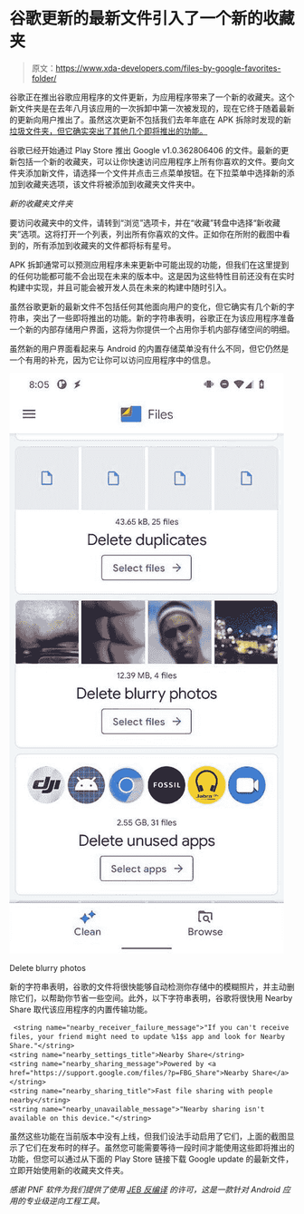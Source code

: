 # 谷歌更新的最新文件引入了一个新的收藏夹

> 原文：<https://www.xda-developers.com/files-by-google-favorites-folder/>

谷歌正在推出谷歌应用程序的文件更新，为应用程序带来了一个新的收藏夹。这个新文件夹是在去年八月该应用的一次拆卸中第一次被发现的，现在它终于随着最新的更新向用户推出了。虽然这次更新不包括我们去年年底在 APK 拆除时发现的新[垃圾文件夹，但它确实突出了其他几个即将推出的功能。](https://www.xda-developers.com/files-by-google-1-0-345-prepares-trash-folder-restoring-deleted-files/)

谷歌已经开始通过 Play Store 推出 Google v1.0.362806406 的文件。最新的更新包括一个新的收藏夹，可以让你快速访问应用程序上所有你喜欢的文件。要向文件夹添加新文件，请选择一个文件并点击三点菜单按钮。在下拉菜单中选择新的添加到收藏夹选项，该文件将被添加到收藏夹文件夹中。

*新的收藏夹文件夹*

要访问收藏夹中的文件，请转到“浏览”选项卡，并在“收藏”转盘中选择“新收藏夹”选项。这将打开一个列表，列出所有你喜欢的文件。正如你在所附的截图中看到的，所有添加到收藏夹的文件都将标有星号。

APK 拆卸通常可以预测应用程序未来更新中可能出现的功能，但我们在这里提到的任何功能都可能不会出现在未来的版本中。这是因为这些特性目前还没有在实时构建中实现，并且可能会被开发人员在未来的构建中随时引入。

虽然谷歌更新的最新文件不包括任何其他面向用户的变化，但它确实有几个新的字符串，突出了一些即将推出的功能。新的字符串表明，谷歌正在为该应用程序准备一个新的内部存储用户界面，这将为你提供一个占用你手机内部存储空间的明细。

虽然新的用户界面看起来与 Android 的内置存储菜单没有什么不同，但它仍然是一个有用的补充，因为它让你可以访问应用程序中的信息。

 <picture>![Files by Google delete blurry photos](img/0ce97d0515428c798bf54b2e53aaba80.png)</picture> 

Delete blurry photos

新的字符串表明，谷歌的文件将很快能够自动检测你存储中的模糊照片，并主动删除它们，以帮助你节省一些空间。此外，以下字符串表明，谷歌将很快用 Nearby Share 取代该应用程序的内置传输功能。

```
 <string name="nearby_receiver_failure_message">"If you can't receive files, your friend might need to update %1$s app and look for Nearby Share."</string>
<string name="nearby_settings_title">Nearby Share</string>
<string name="nearby_sharing_message">Powered by <a href="https://support.google.com/files/?p=FBG_Share">Nearby Share</a></string>
<string name="nearby_sharing_title">Fast file sharing with people nearby</string>
<string name="nearby_unavailable_message">"Nearby sharing isn't available on this device."</string> 
```

虽然这些功能在当前版本中没有上线，但我们设法手动启用了它们，上面的截图显示了它们在发布时的样子。虽然您可能需要等待一段时间才能使用这些即将推出的功能，但您可以通过从下面的 Play Store 链接下载 Google update 的最新文件，立即开始使用新的收藏夹文件夹。

*感谢 PNF 软件为我们提供了使用* *[JEB 反编译](https://www.pnfsoftware.com/?aid=xdadev)* *的许可，这是一款针对 Android 应用的专业级逆向工程工具。*